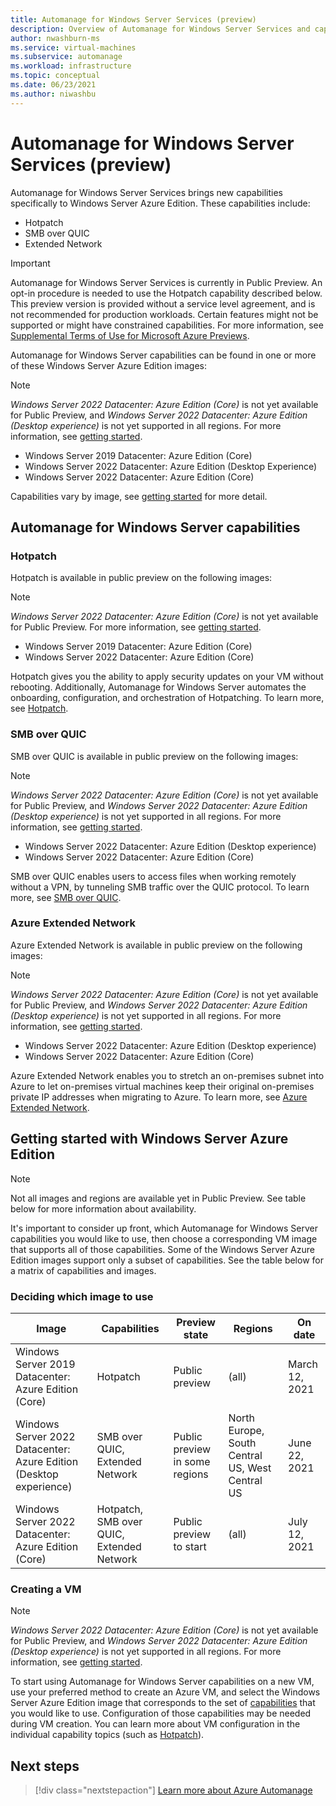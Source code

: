 ```yaml
---
title: Automanage for Windows Server Services (preview)
description: Overview of Automanage for Windows Server Services and capabilities with Windows Server Azure Edition 
author: nwashburn-ms
ms.service: virtual-machines
ms.subservice: automanage
ms.workload: infrastructure
ms.topic: conceptual
ms.date: 06/23/2021
ms.author: niwashbu 
---
```


# Automanage for Windows Server Services (preview)

Automanage for Windows Server Services brings new capabilities specifically to Windows Server Azure Edition.  These capabilities include:
- Hotpatch
- SMB over QUIC
- Extended Network

> [!IMPORTANT]
> Automanage for Windows Server Services is currently in Public Preview. An opt-in procedure is needed to use the Hotpatch capability described below.
> This preview version is provided without a service level agreement, and is not recommended for production workloads. Certain features might not be supported or might have constrained capabilities.
> For more information, see [Supplemental Terms of Use for Microsoft Azure Previews](https://azure.microsoft.com/support/legal/preview-supplemental-terms/).

Automanage for Windows Server capabilities can be found in one or more of these Windows Server Azure Edition images: 

> [!NOTE]
> _Windows Server 2022 Datacenter: Azure Edition (Core)_ is not yet available for Public Preview, and _Windows Server 2022 Datacenter: Azure Edition (Desktop experience)_ is not yet supported in all regions.  For more information, see [getting started](#getting-started-with-windows-server-azure-edition).

- Windows Server 2019 Datacenter: Azure Edition (Core)
- Windows Server 2022 Datacenter: Azure Edition (Desktop Experience)
- Windows Server 2022 Datacenter: Azure Edition (Core)

Capabilities vary by image, see [getting started](#getting-started-with-windows-server-azure-edition) for more detail.

## Automanage for Windows Server capabilities

### Hotpatch

Hotpatch is available in public preview on the following images:

> [!NOTE]
> _Windows Server 2022 Datacenter: Azure Edition (Core)_ is not yet available for Public Preview.  For more information, see [getting started](#getting-started-with-windows-server-azure-edition).

- Windows Server 2019 Datacenter: Azure Edition (Core)
- Windows Server 2022 Datacenter: Azure Edition (Core)

Hotpatch gives you the ability to apply security updates on your VM without rebooting.  Additionally, Automanage for Windows Server automates the onboarding, configuration, and orchestration of Hotpatching.  To learn more, see [Hotpatch](automanage-hotpatch.md).  

### SMB over QUIC

SMB over QUIC is available in public preview on the following images:

> [!NOTE]
> _Windows Server 2022 Datacenter: Azure Edition (Core)_ is not yet available for Public Preview, and _Windows Server 2022 Datacenter: Azure Edition (Desktop experience)_ is not yet supported in all regions.  For more information, see [getting started](#getting-started-with-windows-server-azure-edition).

- Windows Server 2022 Datacenter: Azure Edition (Desktop experience)
- Windows Server 2022 Datacenter: Azure Edition (Core)

SMB over QUIC enables users to access files when working remotely without a VPN, by tunneling SMB traffic over the QUIC protocol.  To learn more, see [SMB over QUIC](https://aka.ms/smboverquic).  

### Azure Extended Network

Azure Extended Network is available in public preview on the following images:

> [!NOTE]
> _Windows Server 2022 Datacenter: Azure Edition (Core)_ is not yet available for Public Preview, and _Windows Server 2022 Datacenter: Azure Edition (Desktop experience)_ is not yet supported in all regions.  For more information, see [getting started](#getting-started-with-windows-server-azure-edition).

- Windows Server 2022 Datacenter: Azure Edition (Desktop experience)
- Windows Server 2022 Datacenter: Azure Edition (Core)

Azure Extended Network enables you to stretch an on-premises subnet into Azure to let on-premises virtual machines keep their original on-premises private IP addresses when migrating to Azure. To learn more, see [Azure Extended Network](https://docs.microsoft.com/windows-server/manage/windows-admin-center/azure/azure-extended-network).  


## Getting started with Windows Server Azure Edition

> [!NOTE]
> Not all images and regions are available yet in Public Preview.  See table below for more information about availability.

It's important to consider up front, which Automanage for Windows Server capabilities you would like to use, then choose a corresponding VM image that supports all of those capabilities.  Some of the Windows Server Azure Edition images support only a subset of capabilities.  See the table below for a matrix of capabilities and images.

### Deciding which image to use 

|Image|Capabilities|Preview state|Regions|On date|
|--|--|--|--|--|
| Windows Server 2019 Datacenter: Azure Edition (Core) | Hotpatch | Public preview | (all) | March 12, 2021 |
| Windows Server 2022  Datacenter: Azure Edition (Desktop experience) | SMB over QUIC, Extended Network | Public preview in some regions | North Europe, South Central US, West Central US | June 22, 2021 |
| Windows Server 2022 Datacenter: Azure Edition (Core) | Hotpatch, SMB over QUIC, Extended Network | Public preview to start | (all) | July 12, 2021 |

### Creating a VM

> [!NOTE]
> _Windows Server 2022 Datacenter: Azure Edition (Core)_ is not yet available for Public Preview, and _Windows Server 2022 Datacenter: Azure Edition (Desktop experience)_ is not yet supported in all regions.  For more information, see [getting started](#getting-started-with-windows-server-azure-edition).

To start using Automanage for Windows Server capabilities on a new VM, use your preferred method to create an Azure VM, and select the Windows Server Azure Edition image that corresponds to the set of [capabilities](#getting-started-with-windows-server-azure-edition) that you would like to use.  Configuration of those capabilities may be needed during VM creation. You can learn more about VM configuration in the individual capability topics (such as [Hotpatch](automanage-hotpatch.md)).

## Next steps

> [!div class="nextstepaction"]
> [Learn more about Azure Automanage](automanage-virtual-machines.md)